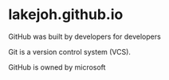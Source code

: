 # lakejoh.github.io

GitHub was built by developers for developers

Git is a version control system (VCS).

GitHub is owned by microsoft

